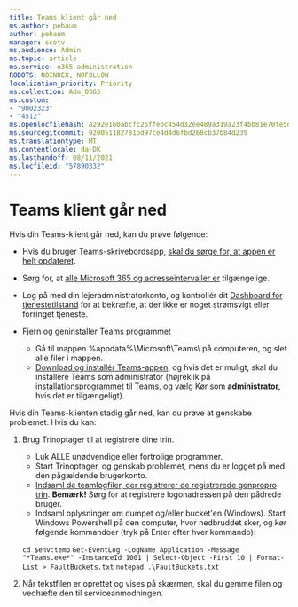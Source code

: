 ```yaml
---
title: Teams klient går ned
ms.author: pebaum
author: pebaum
manager: scotv
ms.audience: Admin
ms.topic: article
ms.service: o365-administration
ROBOTS: NOINDEX, NOFOLLOW
localization_priority: Priority
ms.collection: Adm_O365
ms.custom:
- "9002323"
- "4512"
ms.openlocfilehash: a292e160abcfc26ffebc454d32ee489a319a23f4bb81e70fe5dbe72bfd0b8b81
ms.sourcegitcommit: 920051182781bd97ce4d4d6fbd268cb37b84d239
ms.translationtype: MT
ms.contentlocale: da-DK
ms.lasthandoff: 08/11/2021
ms.locfileid: "57890332"
---
```

# <a name="teams-client-crashing"></a>Teams klient går ned

Hvis din Teams-klient går ned, kan du prøve følgende:

- Hvis du bruger Teams-skrivebordsapp, [skal du sørge for, at appen er helt opdateret](https://support.office.com/article/Update-Microsoft-Teams-535a8e4b-45f0-4f6c-8b3d-91bca7a51db1).

- Sørg for, at [alle Microsoft 365 og adresseintervaller er](https://docs.microsoft.com/microsoftteams/connectivity-issues) tilgængelige.

- Log på med din lejeradministratorkonto, og kontrollér dit [Dashboard for tjenestetilstand](https://docs.microsoft.com/office365/enterprise/view-service-health) for at bekræfte, at der ikke er noget strømsvigt eller forringet tjeneste.

- Fjern og geninstaller Teams programmet
    - Gå til mappen %appdata%\Microsoft\Teams\ på computeren, og slet alle filer i mappen.
    - [Download og installér Teams-appen](https://www.microsoft.com/microsoft-teams/download-app), og hvis det er muligt, skal du installere Teams som administrator (højreklik på installationsprogrammet til Teams, og vælg Kør som **administrator,** hvis det er tilgængeligt).

Hvis din Teams-klienten stadig går ned, kan du prøve at genskabe problemet. Hvis du kan:

1. Brug Trinoptager til at registrere dine trin.
    - Luk ALLE unødvendige eller fortrolige programmer.
    - Start Trinoptager, og genskab problemet, mens du er logget på med den pågældende brugerkonto.
    - [Indsaml de teamlogfiler, der registrerer de registrerede genpropro trin](https://docs.microsoft.com/microsoftteams/log-files). **Bemærk!** Sørg for at registrere logonadressen på den pådrede bruger.
    - Indsaml oplysninger om dumpet og/eller bucket'en (Windows). Start Windows Powershell på den computer, hvor nedbruddet sker, og kør følgende kommandoer (tryk på Enter efter hver kommando):

    `cd $env:temp` `Get-EventLog -LogName Application -Message "*Teams.exe*" -InstanceId 1001 | Select-Object -First 10 | Format-List > FaultBuckets.txt`
    `notepad .\FaultBuckets.txt`
    
2. Når tekstfilen er oprettet og vises på skærmen, skal du gemme filen og vedhæfte den til serviceanmodningen. 
